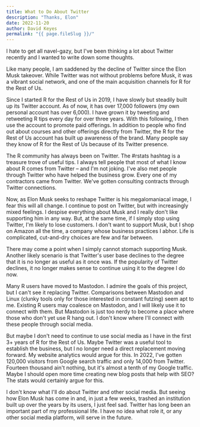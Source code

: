 ```yaml
---
title: What to Do About Twitter
description: "Thanks, Elon"
date: 2022-11-20
author: David Keyes
permalink: "{{ page.fileSlug }}/"
---
```


I hate to get all navel-gazy, but I've been thinking a lot about  Twitter recently and I wanted to write down some thoughts. 

Like many people, I am saddened by the decline of Twitter since the Elon Musk takeover. While Twitter was not without problems before Musk, it was a vibrant social network, and one of the main acquisition channels for R for the Rest of Us.

Since I started R for the Rest of Us in 2019, I have slowly but steadily built up its Twitter account. As of now, it has over 17,000 followers (my own personal account has over 6,000). I have grown it by tweeting and retweeting R tips every day for over three years. With this following, I then use the account to promote paid offerings. In addition to people who find out about courses and other offerings directly from Twitter, the R for the Rest of Us account has built up awareness of the brand. Many people say they know of R for the Rest of Us because of its Twitter presence.

The R community has always been on Twitter. The #rstats hashtag is a treasure trove of useful tips. I always tell people that most of what I know about R comes from Twitter – and I'm not joking. I've also met people through Twitter who have helped the business grow. Every one of my contractors came from Twitter. We've gotten consulting contracts through Twitter connections. 

Now, as Elon Musk seeks to reshape Twitter is his megalomaniacal image, I fear this will all change. I continue to post on Twitter, but with increasingly mixed feelings. I despise everything about Musk and I really don't like supporting him in any way. But, at the same time, if I simply stop using Twitter, I'm likely to lose customers. I don't want to support Musk, but I shop on Amazon all the time, a company whose business practices I abhor. Life is complicated, cut-and-dry choices are few and far between. 

There may come a point when I simply cannot stomach supporting Musk. Another likely scenario is that Twitter's user base declines to the degree that it is no longer as useful as it once was. If the popularity of Twitter declines, it no longer makes sense to continue using it to the degree I do now. 

Many R users have moved to Mastodon. I admire the goals of this project, but I can't see it replacing Twitter. Comparisons  between Mastodon and Linux (clunky tools only for those interested in constant futzing) seem apt to me. Existing R users may coalesce on Mastodon, and I will likely use it to connect with them. But Mastodon is just too nerdy to become a place where those who don't yet use R hang out. I don't know where I'll connect with these people through social media. 

But maybe I don't need to continue to use social media as I have in the first 3+ years of R for the Rest of Us. Maybe Twitter was a useful tool to establish the business, but I no longer need a direct replacement moving forward. My website analytics would argue for this. In 2022, I've gotten 120,000 visitors from Google search traffic and only 14,000 from Twitter. Fourteen thousand ain't nothing, but it's almost a tenth of my Google traffic. Maybe I should open more time creating new blog posts that help with SEO? The stats would certainly argue for this. 

I don't know what I'll do about Twitter and other social media. But seeing how Elon Musk has come in and, in just a few weeks, trashed an institution built up over the years by its users, I just feel sad. Twitter has long been an important part of my professional life. I have no idea what role it, or any other social media platform, will serve in the future. 